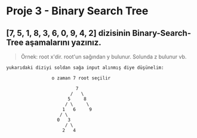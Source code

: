 # Proje 3 - Binary Search Tree

## [7, 5, 1, 8, 3, 6, 0, 9, 4, 2] dizisinin Binary-Search-Tree aşamalarını yazınız.

> Örnek: root x'dir. root'un sağından y bulunur. Solunda z bulunur vb.

    yukarıdaki diziyi soldan sağa input alınmış diye düşünelim:

                     o zaman 7 root seçilir

                              7
                            /   \
                           5     8 
                          / \     \
                         1   6     9
                        / \ 
                       0   3
                          / \
                         2   4
 



